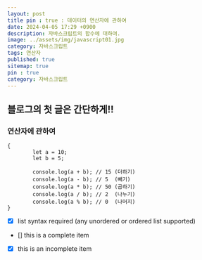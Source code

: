 ```yaml
---
layout: post
title pin : true : 데이터의 연산자에 관하여
date: 2024-04-05 17:29 +0900
description: 자바스크립트의 함수에 대하여.
image: ../assets/img/javascript01.jpg
category: 자바스크립트
tags: 연산자
published: true
sitemap: true
pin : true
category: 자바스크립트
---
```



## 블로그의 첫 글은 간단하게!!
### 연산자에 관하여

```
{
        let a = 10;
        let b = 5;
        
        console.log(a + b); // 15 (더하기)
        console.log(a - b); // 5  (빼기)
        console.log(a * b); // 50 (곱하기)
        console.log(a / b); // 2  (나누기)
        console.log(a % b); // 0  (나머지)
}
```

- [x] list syntax required (any unordered or ordered list supported)
- [] this is a complete item
- [x] this is an incomplete item
